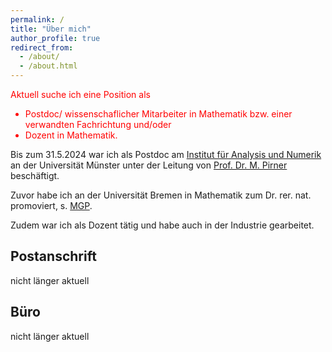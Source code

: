 ```yaml
---
permalink: /
title: "Über mich"
author_profile: true
redirect_from: 
  - /about/
  - /about.html
---
```

<p style="color:red">Aktuell suche ich eine Position als
<ul style="color:red">
<li>Postdoc/ wissenschaflicher Mitarbeiter in Mathematik bzw. einer verwandten Fachrichtung und/oder</li>
<li>Dozent in Mathematik.</li>
</ul>
</p>

Bis zum 31.5.2024 war ich als Postdoc am [Institut für Analysis und Numerik](https://www.uni-muenster.de/AMM/index.shtml) an der Universität Münster unter der Leitung von [Prof. Dr. M. Pirner](https://www.uni-muenster.de/AMM/en/Pirner/index.shtml) beschäftigt.

Zuvor habe ich an der Universität Bremen in Mathematik zum Dr. rer. nat. promoviert, s. [MGP](https://www.mathgenealogy.org/id.php?id=277103).

Zudem war ich als Dozent tätig und habe auch in der Industrie gearbeitet.
<!-- <h2 id="postal">Postal address</h2> -->
## Postanschrift
nicht länger aktuell

<!-- <h2 id="office">Office</h2> -->
## Büro
nicht länger aktuell



 










 

